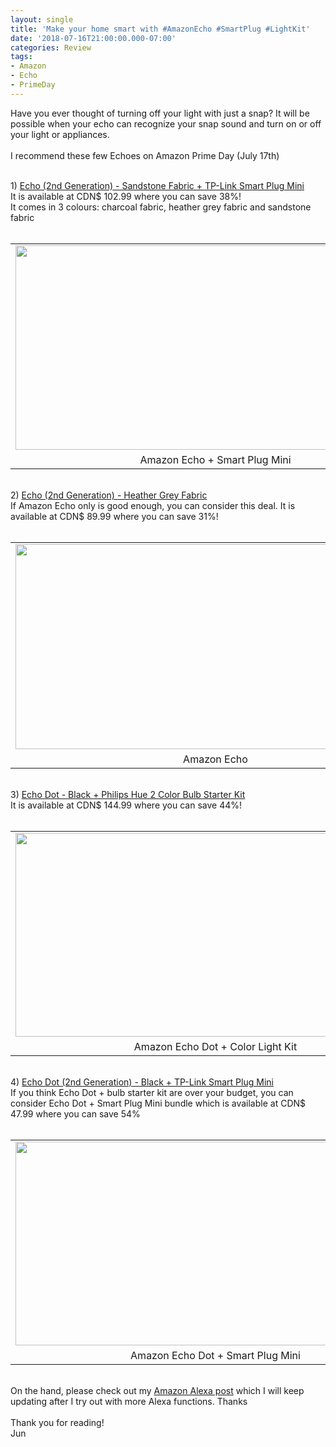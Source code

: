 ```yaml
---
layout: single
title: 'Make your home smart with #AmazonEcho #SmartPlug #LightKit'
date: '2018-07-16T21:00:00.000-07:00'
categories: Review
tags:
- Amazon
- Echo
- PrimeDay
---
```


Have you ever thought of turning off your light with just a snap? It will be possible when your echo can recognize your snap sound and turn on or off your light or appliances.<br /><br />I recommend these few Echoes on Amazon Prime Day (July 17th)<br /><div class="separator" style="clear: both; text-align: center;"><br /></div>1)&nbsp;<a href="https://amzn.to/2LuJwwB" target="_blank">Echo (2nd Generation) - Sandstone Fabric + TP-Link Smart Plug Mini</a><br />It is available at&nbsp;CDN$ 102.99 where you can save 38%!<br />It comes in 3 colours: charcoal fabric, heather grey fabric and sandstone fabric<br /><br /><table align="center" cellpadding="0" cellspacing="0" class="tr-caption-container" style="margin-left: auto; margin-right: auto; text-align: center;"><tbody><tr><td style="text-align: center;"><a href="https://1.bp.blogspot.com/-0rtzd-Vt9CE/W07EeBWKQvI/AAAAAAAAJO8/rQLB0VPHBR4nfBAlJco9GdwvH73OkrDyACLcBGAs/s1600/echo-smart-plug-mini-180717.png" imageanchor="1" style="margin-left: auto; margin-right: auto; text-align: center;"><img border="0" data-original-height="818" data-original-width="1600" height="327" src="https://1.bp.blogspot.com/-0rtzd-Vt9CE/W07EeBWKQvI/AAAAAAAAJO8/rQLB0VPHBR4nfBAlJco9GdwvH73OkrDyACLcBGAs/s640/echo-smart-plug-mini-180717.png" width="640" /></a></td></tr><tr><td class="tr-caption" style="text-align: center;">Amazon Echo + Smart Plug Mini</td></tr></tbody></table><br />2)&nbsp;<a href="https://amzn.to/2urJuir" target="_blank">Echo (2nd Generation) - Heather Grey Fabric</a><br />If Amazon Echo only is good enough, you can consider this deal. It is available at&nbsp;CDN$ 89.99 where you can save 31%!<br /><br /><table align="center" cellpadding="0" cellspacing="0" class="tr-caption-container" style="margin-left: auto; margin-right: auto; text-align: center;"><tbody><tr><td style="text-align: center;"><a href="https://2.bp.blogspot.com/-X1Gp2qOlRnU/W07UBR3RY6I/AAAAAAAAJPI/zTR6fWqBrmwGejK_kzhJV46xAgQbGMbPwCLcBGAs/s1600/amazon-echo-180717.png" imageanchor="1" style="margin-left: auto; margin-right: auto;"><img border="0" data-original-height="821" data-original-width="1600" height="328" src="https://2.bp.blogspot.com/-X1Gp2qOlRnU/W07UBR3RY6I/AAAAAAAAJPI/zTR6fWqBrmwGejK_kzhJV46xAgQbGMbPwCLcBGAs/s640/amazon-echo-180717.png" width="640" /></a></td></tr><tr><td class="tr-caption" style="text-align: center;">Amazon Echo</td></tr></tbody></table><br />3)&nbsp;<a href="https://amzn.to/2LruxDn" target="_blank">Echo Dot - Black + Philips Hue 2 Color Bulb Starter Kit</a><br />It is available at CDN$ 144.99 where you can save 44%!<br /><br /><table align="center" cellpadding="0" cellspacing="0" class="tr-caption-container" style="margin-left: auto; margin-right: auto; text-align: center;"><tbody><tr><td style="text-align: center;"><a href="https://3.bp.blogspot.com/-akPBiGA5jWQ/W07BLfvvEXI/AAAAAAAAJOk/Kb7RSjDcOscLsOQE2dsU0D1lUEk7Ld_uQCLcBGAs/s1600/echo-dot-light-kit-180717.png" imageanchor="1" style="margin-left: auto; margin-right: auto;"><img border="0" data-original-height="818" data-original-width="1600" height="326" src="https://3.bp.blogspot.com/-akPBiGA5jWQ/W07BLfvvEXI/AAAAAAAAJOk/Kb7RSjDcOscLsOQE2dsU0D1lUEk7Ld_uQCLcBGAs/s640/echo-dot-light-kit-180717.png" width="640" /></a></td></tr><tr><td class="tr-caption" style="text-align: center;">Amazon Echo Dot + Color Light Kit</td></tr></tbody></table><br />4) <a href="https://amzn.to/2mp0gtW" target="_blank">Echo Dot (2nd Generation) - Black + TP-Link Smart Plug Mini</a><br />If you think Echo Dot + bulb starter kit are over your budget, you can consider Echo Dot + Smart Plug Mini bundle which is available at&nbsp;CDN$ 47.99 where you can save 54%<br /><br /><table align="center" cellpadding="0" cellspacing="0" class="tr-caption-container" style="margin-left: auto; margin-right: auto; text-align: center;"><tbody><tr><td style="text-align: center;"><a href="https://1.bp.blogspot.com/-AEUBrd9PJZw/W07C_oMh6uI/AAAAAAAAJOw/ful82oRLA6Y7ymXitPI3QxFnTbPLUOtYQCLcBGAs/s1600/echo-dot-smart-plug-180717.png" imageanchor="1" style="margin-left: auto; margin-right: auto;"><img border="0" data-original-height="816" data-original-width="1600" height="326" src="https://1.bp.blogspot.com/-AEUBrd9PJZw/W07C_oMh6uI/AAAAAAAAJOw/ful82oRLA6Y7ymXitPI3QxFnTbPLUOtYQCLcBGAs/s640/echo-dot-smart-plug-180717.png" width="640" /></a></td></tr><tr><td class="tr-caption" style="text-align: center;">Amazon Echo Dot + Smart Plug Mini</td></tr></tbody></table><br />On the hand, please check out my&nbsp;<a href="https://www.language-diary.com/2018/08/check-out-amazon-echo.html" target="_blank">Amazon Alexa post</a>&nbsp;which I will keep updating after I try out with more Alexa functions. Thanks<br /><br />Thank you for reading!<br />Jun<br /><br /><br />